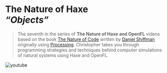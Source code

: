 [_template]: ../../templates/nature-of-haxe/video.html
[_author]: https://twitter.com/zionviller "@zionviller"
[date]: / "2014-08-29 14:44:00"
[modified]: / "2014-08-29 14:44:00"
[“”]: a ""
# The Nature of Haxe<br/> _“Objects”_

> The seventh in the series of __The Nature of Haxe and OpenFL__ videos
> based on the book [The Nature of Code][l1] written by [Daniel Shiffman][tw1]
> originally using [Processing][l2]. Christopher takes you through 
> programming strategies and techniques behind computer simulations of
> natural systems using Haxe and OpenFL.

![youtube](G4dnzlAopoE)

[l1]: http://natureofcode.com "The Nature of Code"
[l2]: http://www.processing.org/ "Prcessing Programming Language"
[tw1]: https://twitter.com/shiffman "@shiffman"